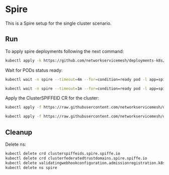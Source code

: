 # Spire

This is a Spire setup for the single cluster scenario.

## Run

To apply spire deployments following the next command:
```bash
kubectl apply -k https://github.com/networkservicemesh/deployments-k8s/examples/spire/single_cluster?ref=v1.14.1
```

Wait for PODs status ready:
```bash
kubectl wait -n spire --timeout=4m --for=condition=ready pod -l app=spire-server
```
```bash
kubectl wait -n spire --timeout=1m --for=condition=ready pod -l app=spire-agent
```

Apply the ClusterSPIFFEID CR for the cluster:
```bash
kubectl apply -f https://raw.githubusercontent.com/networkservicemesh/deployments-k8s/v1.14.1/examples/spire/single_cluster/clusterspiffeid-template.yaml
```

```bash
kubectl apply -f https://raw.githubusercontent.com/networkservicemesh/deployments-k8s/v1.14.1/examples/spire/base/clusterspiffeid-webhook-template.yaml
```

## Cleanup

Delete ns:
```bash
kubectl delete crd clusterspiffeids.spire.spiffe.io
kubectl delete crd clusterfederatedtrustdomains.spire.spiffe.io
kubectl delete validatingwebhookconfiguration.admissionregistration.k8s.io/spire-controller-manager-webhook
kubectl delete ns spire
```
